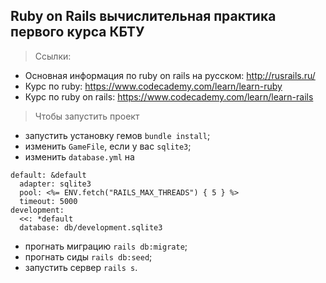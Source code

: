 ## Ruby on Rails вычислительная практика первого курса КБТУ

> Ссылки: 
  * Основная информация по ruby on rails на русском: http://rusrails.ru/
  * Курс по ruby: https://www.codecademy.com/learn/learn-ruby
  * Курс по ruby on rails: https://www.codecademy.com/learn/learn-rails

> Чтобы запустить проект
  
  * запустить установку гемов `bundle install`;
  * изменить `GameFile`, если у вас `sqlite3`;
   * изменить `database.yml` на 
``` 
default: &default
  adapter: sqlite3
  pool: <%= ENV.fetch("RAILS_MAX_THREADS") { 5 } %>
  timeout: 5000
development:
  <<: *default
  database: db/development.sqlite3 
```
  * прогнать миграцию `rails db:migrate`;
  * прогнать сиды `rails db:seed`;
  * запустить сервер `rails s`.

